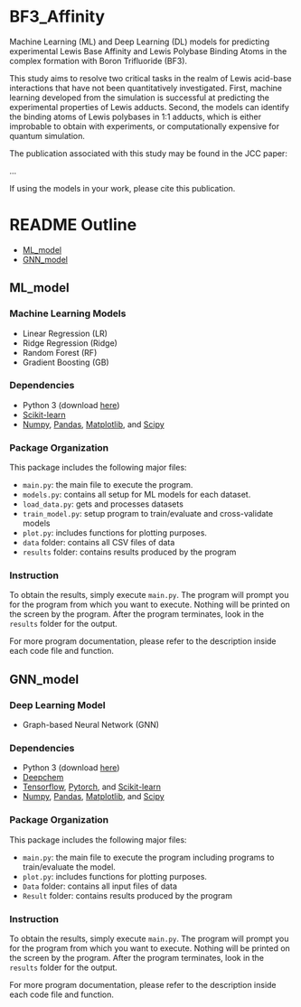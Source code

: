# BF3_Affinity
Machine Learning (ML) and Deep Learning (DL) models for predicting experimental Lewis Base Affinity and Lewis Polybase Binding Atoms in the complex formation with Boron Trifluoride (BF3).

This study aims to resolve two critical tasks in the realm of Lewis acid-base interactions that have not been quantitatively investigated. First, machine learning developed from the simulation is successful at predicting the experimental properties of Lewis adducts. Second, the models can identify the binding atoms of Lewis polybases in 1:1 adducts, which is either improbable to obtain with experiments, or computationally expensive for quantum simulation.

The publication associated with this study may be found in the JCC paper:

...

If using the models in your work, please cite this publication.

# README Outline
- [ML_model](https://github.com/Comistrylab/BF3_Affinity#ml_model)
- [GNN_model](https://github.com/Comistrylab/BF3_Affinity#gnn_model)
## ML_model
### Machine Learning Models
- Linear Regression (LR)
- Ridge Regression (Ridge)
- Random Forest (RF)
- Gradient Boosting (GB)

### Dependencies
- Python 3 (download [here](https://www.python.org/downloads/))
- [Scikit-learn](https://scikit-learn.org/stable/)
- [Numpy](https://numpy.org/), [Pandas](https://pandas.pydata.org/), [Matplotlib](https://matplotlib.org/), and [Scipy](https://scipy.org/)

### Package Organization
This package includes the following major files:
- `main.py`: the main file to execute the program.
- `models.py`: contains all setup for ML models for each dataset.
- `load_data.py`: gets and processes datasets
- `train_model.py`: setup program to train/evaluate and cross-validate models
- `plot.py`: includes functions for plotting purposes.
- `data` folder: contains all CSV files of data
- `results` folder: contains results produced by the program

### Instruction
To obtain the results, simply execute `main.py`. The program will prompt you for the program from which you want to execute. Nothing will be printed on the screen by the program. After the program terminates, look in the `results` folder for the output.

For more program documentation, please refer to the description inside each code file and function.

## GNN_model
### Deep Learning Model
- Graph-based Neural Network (GNN)

### Dependencies
- Python 3 (download [here](https://www.python.org/downloads/))
- [Deepchem](https://deepchem.readthedocs.io/en/latest/)
- [Tensorflow](https://www.tensorflow.org/), [Pytorch](https://pytorch.org/docs/stable/), and [Scikit-learn](https://scikit-learn.org/stable/)
- [Numpy](https://numpy.org/), [Pandas](https://pandas.pydata.org/), [Matplotlib](https://matplotlib.org/), and [Scipy](https://scipy.org/)

### Package Organization
This package includes the following major files:
- `main.py`: the main file to execute the program including programs to train/evaluate the model.
- `plot.py`: includes functions for plotting purposes.
- `Data` folder: contains all input files of data
- `Result` folder: contains results produced by the program

### Instruction
To obtain the results, simply execute `main.py`. The program will prompt you for the program from which you want to execute. Nothing will be printed on the screen by the program. After the program terminates, look in the `results` folder for the output.

For more program documentation, please refer to the description inside each code file and function.
